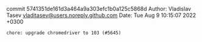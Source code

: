 commit 5741351de161d3a464a9a303efc1b0a125c5868d
Author: Vladislav Tasev <vladitasev@users.noreply.github.com>
Date:   Tue Aug 9 10:15:07 2022 +0300

    chore: upgrade chromedriver to 103 (#5645)
